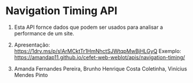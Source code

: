 # Navigation Timing API

1) Esta API fornce dados que podem ser usados para analisar a performance de um site.

2) Apresentação: https://1drv.ms/p/s!ArMCktTr1HmNhctSJWtqpMwBjHLGyQ 
Exemplo: https://amandap11.github.io/cefet-web-weblot/apis/navigation-timing/

3) Amanda Fernandes Pereira, Brunho Henrique Costa Coletinha, Vinícius Mendes Pinto
